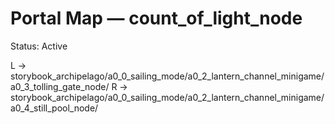 # Portal Map — count_of_light_node

Status: Active

L → storybook_archipelago/a0_0_sailing_mode/a0_2_lantern_channel_minigame/a0_3_tolling_gate_node/
R → storybook_archipelago/a0_0_sailing_mode/a0_2_lantern_channel_minigame/a0_4_still_pool_node/
